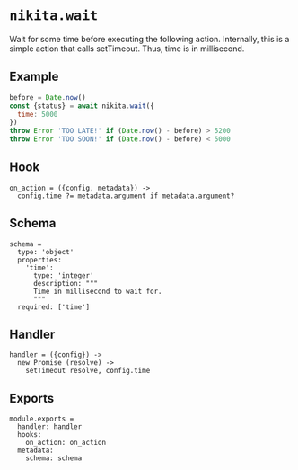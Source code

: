 
# `nikita.wait`

Wait for some time before executing the following action. Internally, this is a
simple action that calls setTimeout. Thus, time is in millisecond.

## Example

```js
before = Date.now()
const {status} = await nikita.wait({
  time: 5000
})
throw Error 'TOO LATE!' if (Date.now() - before) > 5200
throw Error 'TOO SOON!' if (Date.now() - before) < 5000
```

## Hook

    on_action = ({config, metadata}) ->
      config.time ?= metadata.argument if metadata.argument?

## Schema

    schema =
      type: 'object'
      properties:
        'time':
          type: 'integer'
          description: """
          Time in millisecond to wait for.
          """
      required: ['time']

## Handler

    handler = ({config}) ->
      new Promise (resolve) ->
        setTimeout resolve, config.time

## Exports

    module.exports =
      handler: handler
      hooks:
        on_action: on_action
      metadata:
        schema: schema
